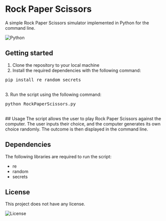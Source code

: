 # Rock Paper Scissors

A simple Rock Paper Scissors simulator implemented in Python for the command line.

![Python](https://img.shields.io/badge/-Python-3776AB?style=flat-square&logo=Python)

## Getting started

1. Clone the repository to your local machine
2. Install the required dependencies with the following command:

<pre>pip install re random secrets</pre>
<br>
3. Run the script using the following command:

<pre>python RockPaperScissors.py</pre>

<br>
## Usage
The script allows the user to play Rock Paper Scissors against the computer.
The user inputs their choice, and the computer generates its own choice randomly.
The outcome is then displayed in the command line.

## Dependencies
The following libraries are required to run the script:
- re
- random
- secrets

## License
This project does not have any license.

![License](https://img.shields.io/badge/license-None-green.svg?style=flat-square)
